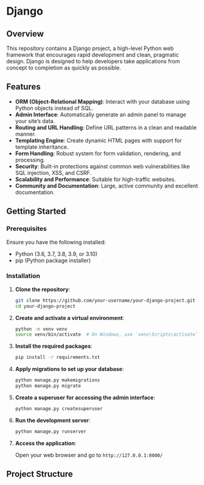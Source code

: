 # Django

## Overview

This repository contains a Django project, a high-level Python web framework that encourages rapid development and clean, pragmatic design. Django is designed to help developers take applications from concept to completion as quickly as possible.

## Features

- **ORM (Object-Relational Mapping)**: Interact with your database using Python objects instead of SQL.
- **Admin Interface**: Automatically generate an admin panel to manage your site’s data.
- **Routing and URL Handling**: Define URL patterns in a clean and readable manner.
- **Templating Engine**: Create dynamic HTML pages with support for template inheritance.
- **Form Handling**: Robust system for form validation, rendering, and processing.
- **Security**: Built-in protections against common web vulnerabilities like SQL injection, XSS, and CSRF.
- **Scalability and Performance**: Suitable for high-traffic websites.
- **Community and Documentation**: Large, active community and excellent documentation.

## Getting Started

### Prerequisites

Ensure you have the following installed:

- Python (3.6, 3.7, 3.8, 3.9, or 3.10)
- pip (Python package installer)

### Installation

1. **Clone the repository**:

    ```sh
    git clone https://github.com/your-username/your-django-project.git
    cd your-django-project
    ```

2. **Create and activate a virtual environment**:

    ```sh
    python -m venv venv
    source venv/bin/activate  # On Windows, use `venv\Scripts\activate`
    ```

3. **Install the required packages**:

    ```sh
    pip install -r requirements.txt
    ```

4. **Apply migrations to set up your database**:

    ```sh
    python manage.py makemigrations
    python manage.py migrate
    ```

5. **Create a superuser for accessing the admin interface**:

    ```sh
    python manage.py createsuperuser
    ```

6. **Run the development server**:

    ```sh
    python manage.py runserver
    ```

7. **Access the application**:

    Open your web browser and go to `http://127.0.0.1:8000/`

## Project Structure

